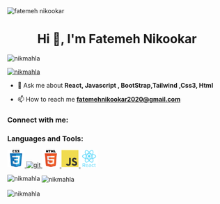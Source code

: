 <img src="[https://raw.githubusercontent.com/devicons/devicon/master/icons/html5/html5-original-wordmark.svg](https://camo.githubusercontent.com/463c32d1e70cad49eaca9910d19756cf28c2d733bdafab8bc54c3bb462791c64/68747470733a2f2f692e67697068792e636f6d2f6d656469612f76312e59326c6b505463354d4749334e6a45786433683063574e6c636e686c623264694d4749344f484533616e6c6c596d5532646a647761335a686357707359577472596e6b344e695a6c634431324d563970626e526c636d35686246396e61575a66596e6c666157516d593351395a772f444937363876336d505a7a6a4d65785a31762f67697068792e676966)" alt="fatemeh nikookar" width="440" height="440"/>

<h1 align="center">Hi 👋, I'm Fatemeh Nikookar</h1>


<p align="left"> <img src="https://komarev.com/ghpvc/?username=nikmahla&label=Profile%20views&color=0e75b6&style=flat" alt="nikmahla" /> </p>

<p align="left"> <a href="https://github.com/ryo-ma/github-profile-trophy"><img src="https://github-profile-trophy.vercel.app/?username=nikmahla" alt="nikmahla" /></a> </p>

- 💬 Ask me about **React, Javascript , BootStrap,Tailwind ,Css3, Html**

- 📫 How to reach me **fatemehnikookar2020@gmail.com**

<h3 align="left">Connect with me:</h3>
<p align="left">
</p>

<h3 align="left">Languages and Tools:</h3>
<p align="left"> <a href="https://www.w3schools.com/css/" target="_blank" rel="noreferrer"> <img src="https://raw.githubusercontent.com/devicons/devicon/master/icons/css3/css3-original-wordmark.svg" alt="css3" width="40" height="40"/> </a> <a href="https://git-scm.com/" target="_blank" rel="noreferrer"> <img src="https://www.vectorlogo.zone/logos/git-scm/git-scm-icon.svg" alt="git" width="40" height="40"/> </a> <a href="https://www.w3.org/html/" target="_blank" rel="noreferrer"> <img src="https://raw.githubusercontent.com/devicons/devicon/master/icons/html5/html5-original-wordmark.svg" alt="html5" width="40" height="40"/> </a> <a href="https://developer.mozilla.org/en-US/docs/Web/JavaScript" target="_blank" rel="noreferrer"> <img src="https://raw.githubusercontent.com/devicons/devicon/master/icons/javascript/javascript-original.svg" alt="javascript" width="40" height="40"/> </a> <a href="https://reactjs.org/" target="_blank" rel="noreferrer"> <img src="https://raw.githubusercontent.com/devicons/devicon/master/icons/react/react-original-wordmark.svg" alt="react" width="40" height="40"/> </a> </p>

<p><img align="left" src="https://github-readme-stats.vercel.app/api/top-langs?username=nikmahla&show_icons=true&locale=en&layout=compact" alt="nikmahla" /></p>

<p>&nbsp;<img align="center" src="https://github-readme-stats.vercel.app/api?username=nikmahla&show_icons=true&locale=en" alt="nikmahla" /></p>

<p><img align="center" src="https://github-readme-streak-stats.herokuapp.com/?user=nikmahla&" alt="nikmahla" /></p>
